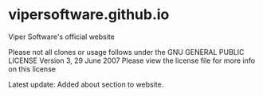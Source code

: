 # vipersoftware.github.io
Viper Software's official website

Please not all clones or usage follows under the GNU GENERAL PUBLIC LICENSE Version 3, 29 June 2007
Please view the license file for more info on this license

Latest update: Added about section to website.
